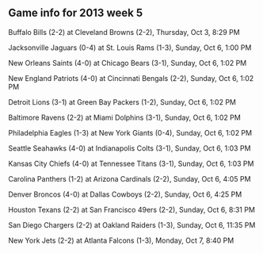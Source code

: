 ## Game info for 2013 week 5
Buffalo Bills (2-2) at Cleveland Browns (2-2), Thursday, Oct 3, 8:29 PM



Jacksonville Jaguars (0-4) at St. Louis Rams (1-3), Sunday, Oct 6, 1:00 PM

New Orleans Saints (4-0) at Chicago Bears (3-1), Sunday, Oct 6, 1:02 PM

New England Patriots (4-0) at Cincinnati Bengals (2-2), Sunday, Oct 6, 1:02 PM

Detroit Lions (3-1) at Green Bay Packers (1-2), Sunday, Oct 6, 1:02 PM

Baltimore Ravens (2-2) at Miami Dolphins (3-1), Sunday, Oct 6, 1:02 PM

Philadelphia Eagles (1-3) at New York Giants (0-4), Sunday, Oct 6, 1:02 PM

Seattle Seahawks (4-0) at Indianapolis Colts (3-1), Sunday, Oct 6, 1:03 PM

Kansas City Chiefs (4-0) at Tennessee Titans (3-1), Sunday, Oct 6, 1:03 PM



Carolina Panthers (1-2) at Arizona Cardinals (2-2), Sunday, Oct 6, 4:05 PM

Denver Broncos (4-0) at Dallas Cowboys (2-2), Sunday, Oct 6, 4:25 PM



Houston Texans (2-2) at San Francisco 49ers (2-2), Sunday, Oct 6, 8:31 PM



San Diego Chargers (2-2) at Oakland Raiders (1-3), Sunday, Oct 6, 11:35 PM



New York Jets (2-2) at Atlanta Falcons (1-3), Monday, Oct 7, 8:40 PM

